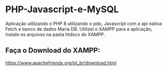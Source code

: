 # PHP-Javascript-e-MySQL
Aplicação utilizando o PHP 8 utilizando o pdo, Javascript com a api nativa Fetch e banco de dados Maria DB. Utilizei o XAMPP para a aplicação, instale os arquivos na pasta htdocs do XAMPP.

## Faça o Download do XAMPP:
https://www.apachefriends.org/pt_br/download.html
